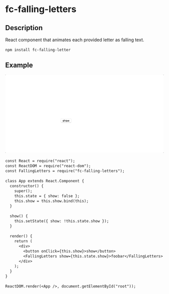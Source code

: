 # fc-falling-letters

## Description

React component that animates each provided letter as falling text.

`npm install fc-falling-letter`

## Example

![demo](example.gif)

```
const React = require("react");
const ReactDOM = require("react-dom");
const FallingLetters = require("fc-falling-letters");

class App extends React.Component {
  constructor() {
    super();
    this.state = { show: false };
    this.show = this.show.bind(this);
  }

  show() {
    this.setState({ show: !this.state.show });
  }

  render() {
    return (
      <div>
        <button onClick={this.show}>show</button>
        <FallingLetters show={this.state.show}>foobar</FallingLetters>
      </div>
    );
  }
}

ReactDOM.render(<App />, document.getElementById("root"));
```